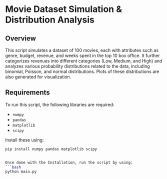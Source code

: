 # Movie Dataset Simulation & Distribution Analysis

## Overview

This script simulates a dataset of 100 movies, each with attributes such as genre, budget, revenue, and weeks spent in the top 10 box office. It further categorizes revenues into different categories (Low, Medium, and High) and analyzes various probability distributions related to the data, including binomial, Poisson, and normal distributions. Plots of these distributions are also generated for visualization.

## Requirements

To run this script, the following libraries are required:
- `numpy`
- `pandas`
- `matplotlib`
- `scipy`

Install these using:
```bash
pip install numpy pandas matplotlib scipy


Once done with the Installation, run the script by using:
```bash
python main.py
